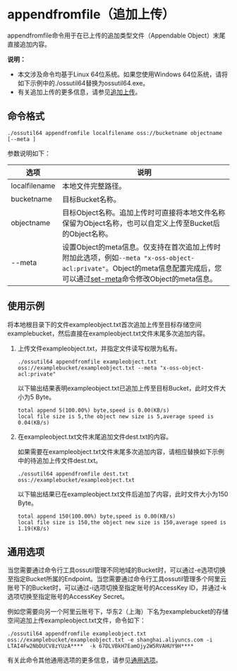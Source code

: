 # appendfromfile（追加上传）

appendfromfile命令用于在已上传的追加类型文件（Appendable Object）末尾直接追加内容。

**说明：**

-   本文涉及命令均基于Linux 64位系统。如果您使用Windows 64位系统，请将如下示例中的./ossutil64替换为ossutil64.exe。
-   有关追加上传的更多信息，请参见[追加上传](/intl.zh-CN/开发指南/对象/文件（Object）/上传文件（Object）/追加上传.md)。

## 命令格式

```
./ossutil64 appendfromfile localfilename oss://bucketname objectname [--meta ]
```

参数说明如下：

|选项|说明|
|--|--|
|localfilename|本地文件完整路径。|
|bucketname|目标Bucket名称。|
|objectname|目标Object名称。追加上传时可直接将本地文件名称保留为Object名称，也可以自定义上传至Bucket后的Object名称。|
|--meta|设置Object的meta信息。仅支持在首次追加上传时附加此选项，例如`--meta "x-oss-object-acl:private"`。Object的meta信息配置完成后，您可以通过[set-meta](/intl.zh-CN/常用工具/命令行工具ossutil/常用命令/set-meta.md)命令修改Object的meta信息。 |

## 使用示例

将本地根目录下的文件exampleobject.txt首次追加上传至目标存储空间examplebucket，然后直接在exampleobject.txt文件末尾多次追加内容。

1.  上传文件exampleobject.txt，并指定文件读写权限为私有。

    ```
    ./ossutil64 appendfromfile exampleobject.txt oss://examplebucket/exampleobject.txt --meta "x-oss-object-acl:private"
    ```

    以下输出结果表明exampleobject.txt已追加上传至目标Bucket，此时文件大小为5 Byte。

    ```
    total append 5(100.00%) byte,speed is 0.00(KB/s)
    local file size is 5,the object new size is 5,average speed is 0.04(KB/s)
    ```

2.  在exampleobject.txt文件末尾追加文件dest.txt的内容。

    如果需要在exampleobject.txt文件末尾多次追加内容，请相应替换如下示例中的待追加上传文件dest.txt。

    ```
    ./ossutil64 appendfromfile dest.txt oss://examplebucket/exampleobject.txt
    ```

    以下输出结果已在exampleobject.txt文件后追加了内容，此时文件大小为150 Byte。

    ```
    total append 150(100.00%) byte,speed is 0.00(KB/s)
    local file size is 150,the object new size is 150,average speed is 1.19(KB/s)
    ```


## 通用选项

当您需要通过命令行工具ossutil管理不同地域的Bucket时，可以通过-e选项切换至指定Bucket所属的Endpoint。当您需要通过命令行工具ossutil管理多个阿里云账号下的Bucket时，可以通过-i选项切换至指定账号的AccessKey ID，并通过-k选项切换至指定账号的AccessKey Secret。

例如您需要向另一个阿里云账号下，华东2（上海）下名为examplebucket的存储空间追加上传exampleobject.txt文件，命令如下：

```
./ossutil64 appendfromfile exampleobject.txt oss://examplebucket/exampleobject.txt -e shanghai.aliyuncs.com -i LTAI4Fw2NbDUCV8zYUzA****  -k 67DLVBkH7EamOjy2W5RVAHUY9H****
```

有关此命令其他通用选项的更多信息，请参见[通用选项](/intl.zh-CN/常用工具/命令行工具ossutil/查看选项.md)。


